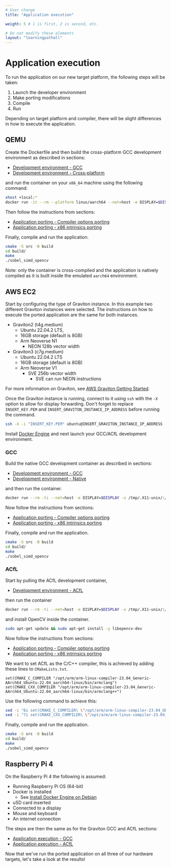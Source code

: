 ```yaml
---
# User change
title: "Application execution" 

weight: 5 # 1 is first, 2 is second, etc.

# Do not modify these elements
layout: "learningpathall"
---
```


# Application execution
To run the application on our new target platform, the following steps will be taken:
1. Launch the developer environment
2. Make porting modifications
3. Compile
4. Run

Depending on target platform and compiler, there will be slight differences in how to execute the application.

## QEMU

Create the Dockerfile and then build the cross-platform GCC development environment as described in sections:
* [Development environment - GCC](../4_development_environment#gcc)
* [Development environment - Cross-platform](../4_development_environment#cross-platform)

and run the container on your `x86_64` machine using the following command:
```bash
xhost +local:*
docker run -it --rm --platform linux/aarch64 --net=host -e DISPLAY=$DISPLAY -v /tmp/.X11-unix/:/tmp/.X11-unix/ -v $HOME/.Xauthority:/home/ubuntu/.Xauthority sobel_gcc_example /bin/bash
```

Then follow the instructions from sections:
* [Application porting - Compiler options porting](../3_application_porting#compiler-options-porting)
* [Application porting - x86 intrinsics porting](../3_application_porting#x86-intrinsics-porting)

Finally, compile and run the application.
```bash
cmake -S src -B build
cd build/
make
./sobel_simd_opencv
```

Note: only the container is cross-compiled and the application is natively compiled as it is built inside the emulated `aarch64` environment.

## AWS EC2

Start by configuring the type of Graviton instance. In this example two different Graviton instances were selected. The instructions on how to execute the ported application are the same for both instances.
* Graviton2 (t4g.medium)
  * Ubuntu 22.04.2 LTS,
  * 16GB storage (default is 8GB)
  * Arm Neoverse N1
    * NEON 128b vector width
* Graviton3 (c7g.medium)
  * Ubuntu 22.04.2 LTS
  * 16GB storage (default is 8GB)
  * Arm Neoverse V1
    * SVE 256b vector width
      * SVE can run NEON instructions

For more information on Graviton, see [AWS Graviton Getting Started](https://github.com/aws/aws-graviton-getting-started).

Once the Graviton instance is running, connect to it using `ssh` with the `-X` option to allow for display forwarding. Don't forget to replace `INSERT_KEY.PEM` and `INSERT_GRAVITON_INSTANCE_IP_ADDRESS` before running the command.
```bash
ssh -X -i "INSERT_KEY.PEM" ubuntu@INSERT_GRAVITON_INSTANCE_IP_ADDRESS
```

Install [Docker Engine](https://learn.arm.com/install-guides/docker/docker-engine/) and next launch your GCC/ACfL development environment.

### GCC

Build the native GCC development container as described in sections:
* [Development environment - GCC](../4_development_environment#gcc)
* [Development environment - Native](../4_development_environment#native)

and then run the container.
```bash
docker run --rm -ti --net=host -e DISPLAY=$DISPLAY -v /tmp/.X11-unix/:/tmp/.X11-unix/ -v $HOME/.Xauthority:/home/ubuntu/.Xauthority sobel_gcc_example
```

Now follow the instructions from sections:
* [Application porting - Compiler options porting](../3_application_porting#compiler-options-porting)
* [Application porting - x86 intrinsics porting](../3_application_porting#x86-intrinsics-porting)

Finally, compile and run the application.
```bash
cmake -S src -B build
cd build/
make
./sobel_simd_opencv
```

### ACfL
Start by pulling the ACfL development container,
* [Development environment - ACfL](../4_development-environment#acfl)

then run the container
```bash
docker run --rm -ti --net=host -e DISPLAY=$DISPLAY -v /tmp/.X11-unix/:/tmp/.X11-unix/ -v $HOME/.Xauthority:/home/ubuntu/.Xauthority sobel_acfl_example
```

and install OpenCV inside the container.
```bash
sudo apt-get update && sudo apt-get install -y libopencv-dev
```

Now follow the instructions from sections:
* [Application porting - Compiler options porting](../3_application_porting#compiler-options-porting)
* [Application porting - x86 intrinsics porting](../3_application_porting#x86-intrinsics-porting)

We want to set ACfL as the C/C++ compiler, this is achieved by adding these lines to `CMakeLists.txt`.
```output
set(CMAKE_C_COMPILER "/opt/arm/arm-linux-compiler-23.04_Generic-AArch64_Ubuntu-22.04_aarch64-linux/bin/armclang")
set(CMAKE_CXX_COMPILER "/opt/arm/arm-linux-compiler-23.04_Generic-AArch64_Ubuntu-22.04_aarch64-linux/bin/armclang++")
```

Use the following command to achieve this:
```bash
sed -i "6i set(CMAKE_C_COMPILER\ \"/opt/arm/arm-linux-compiler-23.04_Ubuntu-22.04/bin/armclang\")" src/CMakeLists.txt
sed -i "7i set(CMAKE_CXX_COMPILER\ \"/opt/arm/arm-linux-compiler-23.04_Ubuntu-22.04/bin/armclang++\")\n" src/CMakeLists.txt
```

Finally, compile and run the application.
```bash
cmake -S src -B build
cd build/
make
./sobel_simd_opencv
```

## Raspberry Pi 4

On the Raspberry Pi 4 the following is assumed:
* Running Raspberry Pi OS (64-bit)
* Docker is installed
  * See [Install Docker Engine on Debian](https://docs.docker.com/engine/install/debian/)
* uSD card inserted
* Connected to a display
* Mouse and keyboard
* An internet connection

The steps are then the same as for the Graviton GCC and ACfL sections:
* [Application execution - GCC](#gcc)
* [Application execution - ACfL](#acfl)

Now that we've run the ported application on all three of our hardware targets, let's take a look at the results!